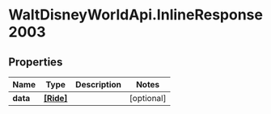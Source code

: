 # WaltDisneyWorldApi.InlineResponse2003

## Properties
Name | Type | Description | Notes
------------ | ------------- | ------------- | -------------
**data** | [**[Ride]**](Ride.md) |  | [optional] 


